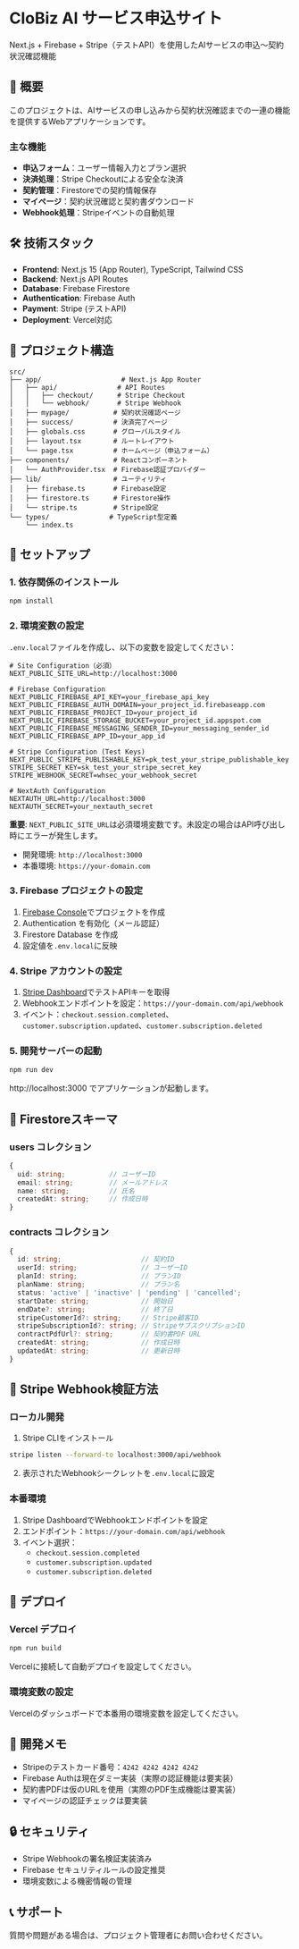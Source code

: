 # CloBiz AI サービス申込サイト

Next.js + Firebase + Stripe（テストAPI）を使用したAIサービスの申込〜契約状況確認機能

## 🚀 概要

このプロジェクトは、AIサービスの申し込みから契約状況確認までの一連の機能を提供するWebアプリケーションです。

### 主な機能

- **申込フォーム**：ユーザー情報入力とプラン選択
- **決済処理**：Stripe Checkoutによる安全な決済
- **契約管理**：Firestoreでの契約情報保存
- **マイページ**：契約状況確認と契約書ダウンロード
- **Webhook処理**：Stripeイベントの自動処理

## 🛠 技術スタック

- **Frontend**: Next.js 15 (App Router), TypeScript, Tailwind CSS
- **Backend**: Next.js API Routes
- **Database**: Firebase Firestore
- **Authentication**: Firebase Auth
- **Payment**: Stripe (テストAPI)
- **Deployment**: Vercel対応

## 📁 プロジェクト構造

```
src/
├── app/                    # Next.js App Router
│   ├── api/               # API Routes
│   │   ├── checkout/      # Stripe Checkout
│   │   └── webhook/       # Stripe Webhook
│   ├── mypage/           # 契約状況確認ページ
│   ├── success/          # 決済完了ページ
│   ├── globals.css       # グローバルスタイル
│   ├── layout.tsx        # ルートレイアウト
│   └── page.tsx          # ホームページ（申込フォーム）
├── components/           # Reactコンポーネント
│   └── AuthProvider.tsx  # Firebase認証プロバイダー
├── lib/                  # ユーティリティ
│   ├── firebase.ts       # Firebase設定
│   ├── firestore.ts      # Firestore操作
│   └── stripe.ts         # Stripe設定
└── types/               # TypeScript型定義
    └── index.ts
```

## 🚀 セットアップ

### 1. 依存関係のインストール

```bash
npm install
```

### 2. 環境変数の設定

`.env.local`ファイルを作成し、以下の変数を設定してください：

```env
# Site Configuration（必須）
NEXT_PUBLIC_SITE_URL=http://localhost:3000

# Firebase Configuration
NEXT_PUBLIC_FIREBASE_API_KEY=your_firebase_api_key
NEXT_PUBLIC_FIREBASE_AUTH_DOMAIN=your_project_id.firebaseapp.com
NEXT_PUBLIC_FIREBASE_PROJECT_ID=your_project_id
NEXT_PUBLIC_FIREBASE_STORAGE_BUCKET=your_project_id.appspot.com
NEXT_PUBLIC_FIREBASE_MESSAGING_SENDER_ID=your_messaging_sender_id
NEXT_PUBLIC_FIREBASE_APP_ID=your_app_id

# Stripe Configuration (Test Keys)
NEXT_PUBLIC_STRIPE_PUBLISHABLE_KEY=pk_test_your_stripe_publishable_key
STRIPE_SECRET_KEY=sk_test_your_stripe_secret_key
STRIPE_WEBHOOK_SECRET=whsec_your_webhook_secret

# NextAuth Configuration
NEXTAUTH_URL=http://localhost:3000
NEXTAUTH_SECRET=your_nextauth_secret
```

**重要**: `NEXT_PUBLIC_SITE_URL`は必須環境変数です。未設定の場合はAPI呼び出し時にエラーが発生します。
- 開発環境: `http://localhost:3000`
- 本番環境: `https://your-domain.com`

### 3. Firebase プロジェクトの設定

1. [Firebase Console](https://console.firebase.google.com/)でプロジェクトを作成
2. Authentication を有効化（メール認証）
3. Firestore Database を作成
4. 設定値を`.env.local`に反映

### 4. Stripe アカウントの設定

1. [Stripe Dashboard](https://dashboard.stripe.com/)でテストAPIキーを取得
2. Webhookエンドポイントを設定：`https://your-domain.com/api/webhook`
3. イベント：`checkout.session.completed`、`customer.subscription.updated`、`customer.subscription.deleted`

### 5. 開発サーバーの起動

```bash
npm run dev
```

http://localhost:3000 でアプリケーションが起動します。

## 📄 Firestoreスキーマ

### users コレクション

```typescript
{
  uid: string;           // ユーザーID
  email: string;         // メールアドレス
  name: string;          // 氏名
  createdAt: string;     // 作成日時
}
```

### contracts コレクション

```typescript
{
  id: string;                    // 契約ID
  userId: string;                // ユーザーID
  planId: string;                // プランID
  planName: string;              // プラン名
  status: 'active' | 'inactive' | 'pending' | 'cancelled';
  startDate: string;             // 開始日
  endDate?: string;              // 終了日
  stripeCustomerId?: string;     // Stripe顧客ID
  stripeSubscriptionId?: string; // StripeサブスクリプションID
  contractPdfUrl?: string;       // 契約書PDF URL
  createdAt: string;             // 作成日時
  updatedAt: string;             // 更新日時
}
```

## 🔧 Stripe Webhook検証方法

### ローカル開発

1. Stripe CLIをインストール
```bash
stripe listen --forward-to localhost:3000/api/webhook
```

2. 表示されたWebhookシークレットを`.env.local`に設定

### 本番環境

1. Stripe DashboardでWebhookエンドポイントを設定
2. エンドポイント：`https://your-domain.com/api/webhook`
3. イベント選択：
   - `checkout.session.completed`
   - `customer.subscription.updated`
   - `customer.subscription.deleted`

## 🚀 デプロイ

### Vercel デプロイ

```bash
npm run build
```

Vercelに接続して自動デプロイを設定してください。

### 環境変数の設定

Vercelのダッシュボードで本番用の環境変数を設定してください。

## 📝 開発メモ

- Stripeのテストカード番号：`4242 4242 4242 4242`
- Firebase Authは現在ダミー実装（実際の認証機能は要実装）
- 契約書PDFは仮のURLを使用（実際のPDF生成機能は要実装）
- マイページの認証チェックは要実装

## 🔒 セキュリティ

- Stripe Webhookの署名検証実装済み
- Firebase セキュリティルールの設定推奨
- 環境変数による機密情報の管理

## 📞 サポート

質問や問題がある場合は、プロジェクト管理者にお問い合わせください。 
